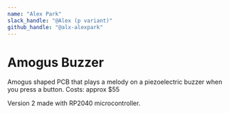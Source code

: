 ```yaml
---
name: "Alex Park"
slack_handle: "@Alex (p variant)"
github_handle: "@alx-alexpark"
---
```


# Amogus Buzzer

Amogus shaped PCB that plays a melody on a piezoelectric buzzer when you press a button.
Costs: approx $55

Version 2 made with RP2040 microcontroller.
